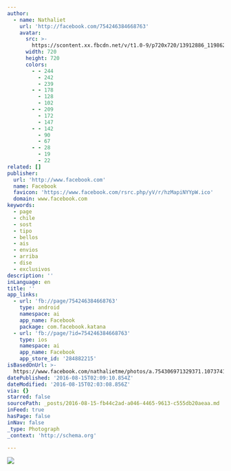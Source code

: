 ```yaml
---
author:
  - name: Nathaliet
    url: 'http://facebook.com/754246384668763'
    avatar:
      src: >-
        https://scontent.xx.fbcdn.net/v/t1.0-9/p720x720/13912886_1198626956897368_2312414856454992217_n.jpg?oh=41785a1add2f7828111fdee2c39ce877&oe=585BFC7D
      width: 720
      height: 720
      colors:
        - - 244
          - 242
          - 239
        - - 178
          - 128
          - 102
        - - 209
          - 172
          - 147
        - - 142
          - 90
          - 67
        - - 28
          - 19
          - 22
related: []
publisher:
  url: 'http://www.facebook.com'
  name: Facebook
  favicon: 'https://www.facebook.com/rsrc.php/yV/r/hzMapiNYYpW.ico'
  domain: www.facebook.com
keywords:
  - page
  - chile
  - sost
  - tipo
  - bellos
  - ais
  - envios
  - arriba
  - dise
  - exclusivos
description: ''
inLanguage: en
title: ''
app_links:
  - url: 'fb://page/754246384668763'
    type: android
    namespace: ai
    app_name: Facebook
    package: com.facebook.katana
  - url: 'fb://page/?id=754246384668763'
    type: ios
    namespace: ai
    app_name: Facebook
    app_store_id: '284882215'
isBasedOnUrl: >-
  https://www.facebook.com/nathalietme/photos/a.754306971329371.1073741828.754246384668763/1198626956897368/?type=3&theater
datePublished: '2016-08-15T02:09:10.854Z'
dateModified: '2016-08-15T02:03:08.856Z'
via: {}
starred: false
sourcePath: _posts/2016-08-15-fb44c2ad-a046-4465-9613-c555db20aeaa.md
inFeed: true
hasPage: false
inNav: false
_type: Photograph
_context: 'http://schema.org'

---
```

![](https://scontent.xx.fbcdn.net/v/t1.0-9/p720x720/13912886_1198626956897368_2312414856454992217_n.jpg?oh=41785a1add2f7828111fdee2c39ce877&oe=585BFC7D)